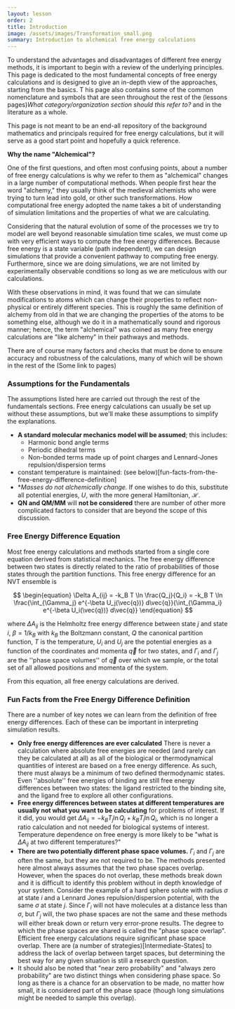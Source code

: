 ```yaml
---
layout: lesson
order: 2
title: Introduction
image: /assets/images/Transformation_small.png
summary: Introduction to alchemical free energy calculations
---
```


To understand the advantages and disadvantages of different free energy methods, it is important to begin 
with a review of the underlying principles. This page is dedicated to the most fundamental concepts of free 
energy calculations and is designed to give an in-depth view of the approaches, starting from the basics. T
his page also contains some of the common nomenclature and symbols that are seen throughout the rest of 
the (lessons pages)*What category/organization section should this refer to?* and in the literature as a whole.

This page is not meant to be an end-all repository of the background mathematics and principals required for 
free energy calculations, but it will serve as a good start point and hopefully a quick reference.

**Why the name "Alchemical"?**

One of the first questions, and often most confusing points, about a number of free energy calculations is why we refer 
to them as "alchemical" changes in a large number of computational methods. When people first hear the word "alchemy," 
they usually think of the medieval alchemists who were trying to turn lead into gold, or other such transformations. 
How computational free energy adopted the name takes a bit of understanding of simulation limitations and the properties 
of what we are calculating.

Considering that the natural evolution of some of the processes we try to model are well beyond reasonable simulation time 
scales, we must come up with very efficient ways to compute the free energy differences. Because free energy is a state variable 
(path independent), we can design simulations that provide a convenient pathway to computing free energy. Furthermore, since we 
are doing simulations, we are not limited by experimentally observable conditions so long as we are meticulous with our calculations.

With these observations in mind, it was found that we can simulate modifications to atoms which can change their properties 
to reflect non-physical or entirely different species. This is roughly the same definition of alchemy from old in that we are 
changing the properties of the atoms to be something else, although we do it in a mathematically sound and rigorous manner;
hence, the term "alchemical" was coined as many free energy calculations are "like alchemy" in their pathways and methods.

There are of course many factors and checks that must be done to ensure accuracy and robustness of the calculations, many of 
which will be shown in the rest of the (Some link to pages)

### Assumptions for the Fundamentals
The assumptions listed here are carried out through the rest of the fundamentals sections. Free energy calculations 
can usually be set up without these assumptions, but we'll make these assumptions to simplify the explanations. 

- **A standard molecular mechanics model will be assumed**; this includes:
   - Harmonic bond angle terms
   - Periodic dihedral terms
   - Non-bonded terms made up of point charges and Lennard-Jones repulsion/dispersion terms  
 - constant temperature is maintained:  (see below)[fun-facts-from-the-free-energy-difference-definition]
 - **Masses do not alchemically change.* If one wishes to do this, substitute all potential energies, $U$, with the more general Hamiltonian, $\mathcal{H}$.
 - **QN and QM/MM** will **not be considered** there are number of other more complicated factors to consider that are beyond the scope of this discussion.

### Free Energy Difference Equation
Most free energy calculations and methods started from a single core equation derived from statistical mechanics. The free energy difference between two states is directly related to the ratio of probabilities of those states through the partition functions. This free energy difference for an NVT ensemble is

$$
\begin{equation} 
\Delta A_{ij} = -k_B T \ln \frac{Q_j}{Q_i} = -k_B T \ln \frac{\int_{\Gamma_j} e^{-\beta U_j(\vec{q})} d\vec{q}}{\int_{\Gamma_i} e^{-\beta U_i(\vec{q})} d\vec{q}}
\end{equation}
$$

where $\Delta A_{ij}$ is the Helmholtz free energy difference between state $j$ and state $i$, $\beta = 1/k_B$ with $k_B$ the Boltzmann constant, 
$Q$ the canonical partition function, $T$ is the temperature, $U_i$ and $U_j$ are the potential energies as a function of the coordinates and momenta $\vec{q}$ for two states, and $\Gamma_i$ and $\Gamma_j$ are the ''phase space volumes'' of $\vec{q}$ 
over which we sample, or the total set of all allowed positions and momenta of the system.

From this equation, all free energy calculations are derived.

### Fun Facts from the Free Energy Difference Definition
There are a number of key notes we can learn from the definition of free energy differences. Each of these can be important  in interpreting simulation results.

- **Only free energy __differences__ are ever calculated** There is never a calculation where absolute free energies
    are needed (and rarely can they be calculated at all) as all of the biological or thermodynamical quantities of interest are based on a free energy difference. As such, there must always be a minimum of two defined thermodynamic states. Even ''absolute'' free energies of binding are still free energy differences between two states: the ligand restricted to the binding site, and the ligand free to explore all other configurations.
- **Free energy differences between states at different temperatures are usually not what you want to be calculating** for problems of interest.  If it did, you would get $\Delta A_{ij} = -k_B T_j \ln Q_j + k_B T_i \ln Q_i$, which is no longer a ratio calculation and not needed for biological systems of interest. Temperature dependence on free energy is more likely to be "what is $\Delta A_{ij}$ at two different temperatures?"
- **There are two potentially different phase space volumes.** $\Gamma_i$ and $\Gamma_j$ are often the same, but they are not required to be. The methods presented here almost always assumes that the two phase spaces overlap. However, when the spaces do not overlap, these methods break down and it is difficult to identify this problem without in depth knowledge of your system. Consider the example of a hard sphere solute with radius $\sigma$ at state $i$ and a Lennard Jones repulsion/dispersion potential, with the same $\sigma$ at state $j$. Since $\Gamma_i$ will not have molecules at a distance less than $\sigma$, but $\Gamma_j$ will, the two phase spaces are not the same and these methods will either break down or return very error-prone results.
   The degree to which the phase spaces are shared is called the "phase space overlap". Efficient free energy calculations require significant phase space overlap. There are  (a number of strategies)[Intermediate-States] to address the lack of overlap between target spaces, but determining the best way for any given situation is still a research question.
- It should also be noted that "near zero probability" and "always zero probability" are two distinct things when considering phase space. So long as there is a chance for an observation to be made, no matter how small, it is considered part of the phase space (though long simulations might be needed to sample this overlap).

